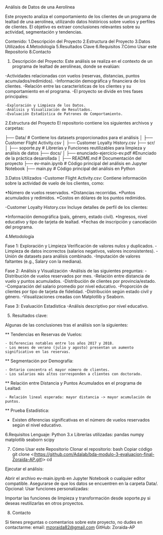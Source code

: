 Análisis de Datos de una Aerolínea

Este proyecto analiza el comportamiento de los clientes de un programa de lealtad de una aerolínea, utilizando datos históricos sobre vuelos y perfiles de clientes. El objetivo es extraer conclusiones relevantes sobre su actividad, segmentación y tendencias.

Contenido:
1.Descripción del Proyecto
2.Estructura del Proyecto
3.Datos Utilizados
4.Metodología
5.Resultados Clave
6.Requisitos
7.Cómo Usar este Repositorio
8.Contacto


1. Descripción del Proyecto:
Este análisis se realiza en el contexto de un programa de lealtad de aerolíneas, donde se evalúan:

-Actividades relacionadas con vuelos (reservas, distancias, puntos acumulados/redimidos).
-Información demográfica y financiera de los clientes.
-Relación entre las características de los clientes y su comportamiento en el programa.
-El proyecto se divide en tres fases principales:

    -Exploración y Limpieza de los Datos.
    -Análisis y Visualización de Resultados.
    -Evaluación Estadística de Patrones de Comportamiento.

    
2.Estructura del Proyecto
El repositorio contiene los siguientes archivos y carpetas:

├── Data/                   # Contiene los datasets proporcionados para el análisis
│   ├── Customer Flight Activity.csv
│   ├── Customer Loyalty History.csv
├── scr/
│   ├── soporte.py          # Librerías y Funciones reutilizables para limpieza y análisis de datos
├── docs/
│   ├── enunciado-ejercicio-ev.pdf    #Enunciado de la práctica desarollada
│   ├── README.md               # Documentación del proyecto
├── ev-main.ipynb           # Código principal del análisis en Jupyter Notebook
├── main.py                 # Código principal del análisis en Python


3.Datos Utilizados
-Customer Flight Activity.csv: 
Contiene información sobre la actividad de vuelo de los clientes, como:

  *Número de vuelos reservados.
  *Distancias recorridas.
  *Puntos acumulados y redimidos.
  *Costos en dólares de los puntos redimidos.

-Customer Loyalty History.csv
Incluye detalles de perfil de los clientes:

  *Información demográfica (país, género, estado civil).
  *Ingresos, nivel educativo y tipo de tarjeta de lealtad.
  *Fechas de inscripción y cancelación del programa.
  
4.Metodología

  Fase 1: Exploración y Limpieza
  Verificación de valores nulos y duplicados.
    -Limpieza de datos incorrectos (salarios negativos, valores inconsistentes).
    -Unión de datasets para análisis combinado.
    -Imputación de valores faltantes (e.g., Salary con la mediana).
    
Fase 2: Análisis y Visualización
  -Análisis de las siguientes preguntas:
  -Distribución de vuelos reservados por mes.
  -Relación entre distancia de vuelo y puntos acumulados.
  -Distribución de clientes por provincia/estado.
  -Comparación del salario promedio por nivel educativo.
  -Proporción de clientes por tipo de tarjeta de fidelidad.
  -Distribución según estado civil y género.
  -Visualizaciones creadas con Matplotlib y Seaborn.
  
Fase 3: Evaluación Estadística
  -Análisis descriptivo por nivel educativo.
  

5. Resultados clave:
   
Algunas de las conclusiones tras el análisis son la siguientes:

  ** Tendencias en Reservas de Vuelos:
  
    - Diferencias notables entre los años 2017 y 2018.
    - Los meses de verano (julio y agosto) presentan un aumento significativo en las reservas.
   
   
  ** Segmentación por Demografía:

    - Ontario concentra el mayor número de clientes.
    - Los salarios más altos corresponden a clientes con doctorado.
    
  ** Relación entre Distancia y Puntos Acumulados en el programa de Lealtad:

    - Relación lineal esperada: mayor distancia -> mayor acumulación de puntos.
    
  ** Prueba Estadística:

   - Existen diferencias significativas en el número de vuelos reservados según el nivel educativo.



6.Requisitos
Lenguaje: Python 3.x
Librerías utilizadas:
pandas
numpy
matplotlib
seaborn
scipy

7. Cómo Usar este Repositorio
Clonar el repositorio:
bash
Copiar código
git clone <(https://github.com/Adalab/bda-modulo-3-evaluacion-final-Zoraida-AP.git)>
cd <bda-modulo-3-evaluacion-final-Zoraida-AP>


Ejecutar el análisis:   

Abrir el archivo ev-main.ipynb en Jupyter Notebook o cualquier editor compatible.
Asegurarse de que los datos se encuentren en la carpeta Data/.
Opcional: Usar funciones personalizadas:

Importar las funciones de limpieza y transformación desde soporte.py si deseas reutilizarlas en otros proyectos.


8. Contacto

Si tienes preguntas o comentarios sobre este proyecto, no dudes en contactarme:
email: mzoraida82@gmail.com
GitHub: Zoraida-AP
